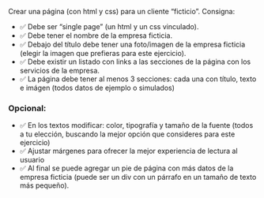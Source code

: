 Crear una página (con html y css) para un cliente “ficticio”. Consigna:

- ✅ Debe ser “single page” (un html y un css vinculado).
- ✅ Debe tener el nombre de la empresa ficticia.
- ✅ Debajo del título debe tener una foto/imagen de la empresa ficticia (elegir la imagen que prefieras para este ejercicio).
- ✅ Debe existir un listado con links a las secciones de la página con los servicios de la empresa.
- ✅ La página debe tener al menos 3 secciones: cada una con título, texto e imágen (todos datos de ejemplo o simulados)

### Opcional:
- ✅ En los textos modificar: color, tipografía y tamaño de la fuente (todos a tu elección, buscando la mejor opción que consideres para este ejercicio)
- ✅ Ajustar márgenes para ofrecer la mejor experiencia de lectura al usuario
- ✅ Al final se puede agregar un pie de página con más datos de la empresa ficticia (puede ser un div con un párrafo en un tamaño de texto más pequeño).